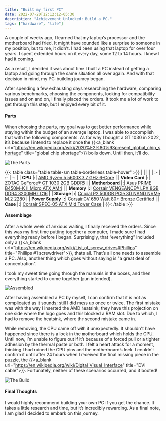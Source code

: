 ```yaml
---
title: "Built my first PC"
date: 2022-07-20T12:12:12+05:30
description: "Achievement Unlocked: Build a PC."
tags: ["hardware", "life"]
---
```

A couple of weeks ago, I learned that my laptop’s processor and the motherboard had fried. It might have sounded like a surprise to someone in my position, but to me, it didn’t. I had been using that laptop for over four years. I spent extended hours on it every day, some 12 to 14 hours. I knew I had it coming.

As a result, I decided it was about time I built a PC instead of getting a laptop and going through the same situation all over again. And with that decision in mind, my PC-building journey began.

After spending a few exhausting days researching the hardware, comparing various benchmarks, choosing the components, looking for compatibility issues and on and on, I finally placed the orders. It took me a lot of work to get through this step, but I enjoyed every bit of it.

#### Parts
When choosing the parts, my goal was to get better performance while staying within the budget of an average laptop. I was able to accomplish that with the following components. As for why I bought a GT 1030 in 2022, it’s because I intend to replace it once the {{<a_blank url="https://en.wikipedia.org/wiki/2020%E2%80%93present_global_chip_shortage" title="global chip shortage">}} boils down. Until then, it’ll do.

![The Parts](/images/parts.webp)

{{< table class="table table-sm table-borderless table-hover" >}}
| | | |
| :- | :- | -: |
| **CPU** |**:**| [AMD Ryzen 5 5600X 3.7 GHz 6-Core](https://www.amd.com/en/products/cpu/amd-ryzen-5-5600x) |
| **Video Card** |**:**| [ZOTAC GeForce® GT 1030 2GB GDDR5](https://www.zotac.com/us/product/graphics_card/zotac-geforce-gt-1030-2gb-gddr5-hdmi-vga-low-profile) |
| **Motherboard** |**:**| [Asus PRIME B450M-K II Micro ATX AM4](https://www.asus.com/Motherboards-Components/Motherboards/PRIME/PRIME-B450M-K-II/) |
| **Memory** |**:**| [Corsair VENGEANCE® LPX 8GB DDR4 3200MHz C16](https://www.corsair.com/eu/en/Categories/Products/Memory/VENGEANCE-LPX/p/CMK8GX4M1Z3200C16) |
| **Storage** |**:**| [Crucial P2 500GB PCIe 3D NAND NVMe M.2 2280](https://www.crucial.in/ssd/p2/CT500P2SSD8) |
| **Power Supply** |**:**| [Corsair CV 650 Watt 80+ Bronze Certified](https://www.corsair.com/us/en/Categories/Products/Power-Supply-Units/Power-Supply-Units-General-Purpose/CV-Series/p/CP-9020211-NA) |
| **Case** |**:**| [Corsair SPEC-05 ATX Mid Tower Case](https://www.corsair.com/ww/en/Categories/Products/Cases/Mid-Tower-ATX-Cases/Carbide-Series-SPEC-05-Mid-Tower-Gaming-Case-%E2%80%94-Black/p/CC-9011138-WW) |
{{< /table >}}

#### Assemblage
After a whole week of anxious waiting, I finally received the orders. Since this was my first time putting together a computer, I made sure I had everything ready before I began. Surprisingly, that “everything” included only a {{<a_blank url="https://en.wikipedia.org/wiki/List_of_screw_drives#Phillips" title="Phillips #1 screwdriver">}}, that’s all. That’s all one needs to assemble a PC. Also, another thing which goes without saying is "a great deal of concentration".

I took my sweet time going through the manuals in the boxes, and then everything started to come together (pun intended).

![Assembled](/images/assembled.webp)

After having assembled a PC by myself, I can confirm that it is not as complicated as it sounds; still I did mess up once or twice. The first mistake was with the way I inserted the AMD heatsink; they have this projection on one side where the logo goes and this blocked a RAM slot. Due to which, I had to remove the heatsink, where the second mistake came in.

While removing, the CPU came off with it unexpectedly. It shouldn't have happened since there is a lock in the motherboard which holds the CPU. Until now, I’m unable to figure out if it’s because of a forced pull or a tighter adhesion by the thermal paste or both. I felt a heart attack for a moment, thinking I had ruined the CPU pins and the motherboard’s lock. I couldn’t confirm it until after 24 hours when I received the final missing piece in the puzzle, the {{<a_blank url="https://en.wikipedia.org/wiki/Digital_Visual_Interface" title="DVI cable">}}. Fortunately, neither of these scenarios occurred, and it booted!

![The Build](/images/build.webp 'Another way to say "Hello, World!", I guess.')

#### Final Thoughts
I would highly recommend building your own PC if you get the chance. It takes a little research and time, but it’s incredibly rewarding. As a final note, I am glad I decided to embark on this journey.
